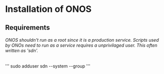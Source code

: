 # Installation of ONOS
## Requirements
###### ONOS shouldn't run as a root since it is a production service. Scripts used by ONOs need to run as a service requires a unprivilaged user. This often written as 'sdn'.
'''
sudo adduser sdn --system --group
'''